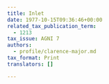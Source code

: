 ```yaml
---
title: Inlet
date: 1977-10-15T09:36:46+00:00
related_tax_publication_term:
  - 1213
tax_issue: AGNI 7
authors:
  - profile/clarence-major.md
tax_format: Print
translators: []

---
```

